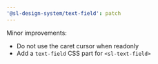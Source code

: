 ```yaml
---
'@sl-design-system/text-field': patch
---
```


Minor improvements:
- Do not use the caret cursor when readonly
- Add a `text-field` CSS part for `<sl-text-field>`
